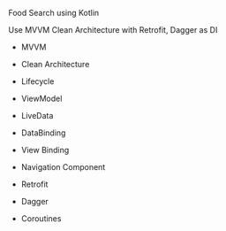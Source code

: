 Food Search using Kotlin

Use MVVM Clean Architecture with Retrofit, Dagger as DI

* MVVM
 * Clean Architecture
 * Lifecycle
 * ViewModel
 * LiveData
 * DataBinding
 * View Binding

* Navigation Component
* Retrofit
* Dagger
* Coroutines
